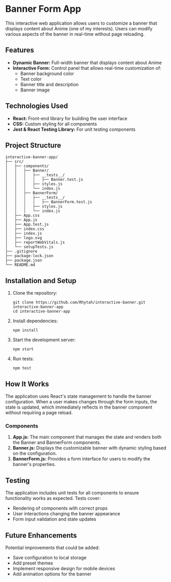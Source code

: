 # Banner Form App

This interactive web application allows users to customize a banner that displays content about Anime (one of my interests). Users can modify various aspects of the banner in real-time without page reloading.

## Features

- **Dynamic Banner:** Full-width banner that displays content about Anime
- **Interactive Form:** Control panel that allows real-time customization of:
  - Banner background color
  - Text color
  - Banner title and description
  - Banner image

## Technologies Used

- **React:** Front-end library for building the user interface
- **CSS:** Custom styling for all components
- **Jest & React Testing Library:** For unit testing components

## Project Structure

```
interactive-banner-app/
├── src/
│   ├── components/
│   │   ├── Banner/
│   │   │   ├── __tests__/
│   │   │   │   ├── Banner.test.js
│   │   │   ├── styles.js
│   │   │   └── index.js
│   │   ├── BannerForm/
│   │   │   ├── __tests__/
│   │   │   │   ├── BannerForm.test.js
│   │   │   ├── styles.js
│   │   │   └── index.js
│   ├── App.css
│   ├── App.js
│   ├── App.test.js
│   ├── index.css
│   ├── index.js
│   ├── logo.svg
│   ├── reportWebVitals.js
│   └── setupTests.js
├── .gitignore
├── package-lock.json
├── package.json
└── README.md
```

## Installation and Setup

1. Clone the repository:
   ```
   git clone https://github.com/Rhytah/interactive-banner.git interactive-banner-app
   cd interactive-banner-app
   ```

2. Install dependencies:
   ```
   npm install
   ```

3. Start the development server:
   ```
   npm start
   ```

4. Run tests:
   ```
   npm test
   ```

## How It Works

The application uses React's state management to handle the banner configuration. When a user makes changes through the form inputs, the state is updated, which immediately reflects in the banner component without requiring a page reload.

### Components

1. **App.js:** The main component that manages the state and renders both the Banner and BannerForm components.
2. **Banner.js:** Displays the customizable banner with dynamic styling based on the configuration.
3. **BannerForm.js:** Provides a form interface for users to modify the banner's properties.

## Testing

The application includes unit tests for all components to ensure functionality works as expected. Tests cover:

- Rendering of components with correct props
- User interactions changing the banner appearance
- Form input validation and state updates

## Future Enhancements

Potential improvements that could be added:
- Save configuration to local storage
- Add preset themes
- Implement responsive design for mobile devices
- Add animation options for the banner